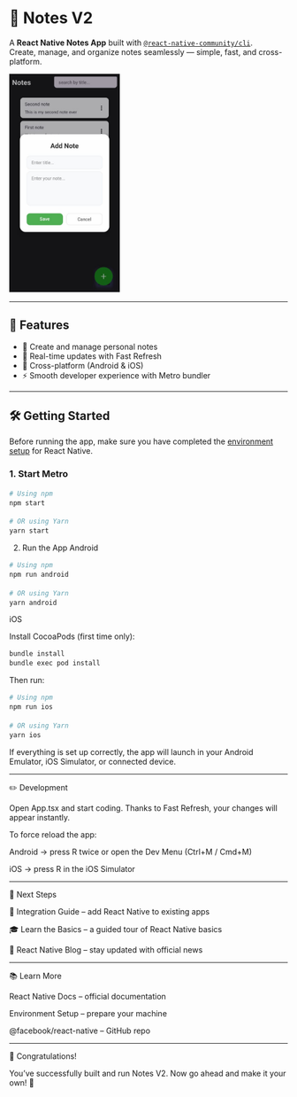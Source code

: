 # 📝 Notes V2

A **React Native Notes App** built with [`@react-native-community/cli`](https://github.com/react-native-community/cli).  
Create, manage, and organize notes seamlessly — simple, fast, and cross-platform.  

<img src="src/public/NotesSS.jpeg" alt="Notes Screenshot" width="200"/>

---

## 🚀 Features

- 📌 Create and manage personal notes  
- 🔄 Real-time updates with Fast Refresh  
- 📱 Cross-platform (Android & iOS)  
- ⚡ Smooth developer experience with Metro bundler  

---

## 🛠️ Getting Started

Before running the app, make sure you have completed the [environment setup](https://reactnative.dev/docs/set-up-your-environment) for React Native.

### 1. Start Metro

```sh
# Using npm
npm start

# OR using Yarn
yarn start
```

2. Run the App
Android
```sh
# Using npm
npm run android

# OR using Yarn
yarn android
```

iOS

Install CocoaPods (first time only): 

```sh
bundle install
bundle exec pod install

```
Then run:
```sh
# Using npm
npm run ios

# OR using Yarn
yarn ios
```
If everything is set up correctly, the app will launch in your Android Emulator, iOS Simulator, or connected device.

---

✏️ Development

Open App.tsx and start coding. Thanks to Fast Refresh, your changes will appear instantly.

To force reload the app:

Android → press R twice or open the Dev Menu (Ctrl+M / Cmd+M)

iOS → press R in the iOS Simulator

---
🧩 Next Steps

📖 Integration Guide
 – add React Native to existing apps

🎓 Learn the Basics
 – a guided tour of React Native basics

📰 React Native Blog
 – stay updated with official news

---

📚 Learn More

React Native Docs
 – official documentation

Environment Setup
 – prepare your machine

@facebook/react-native
 – GitHub repo

 ---

 🎉 Congratulations!

You’ve successfully built and run Notes V2. Now go ahead and make it your own! 🚀
